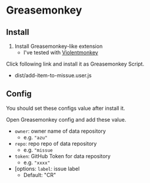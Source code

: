 # Greasemonkey

## Install

1. Install Greasemonkey-like extension
    - I've tested with [Violentmonkey](https://violentmonkey.github.io/)

Click following link and install it as Greasemonkey Script.

- dist/add-item-to-missue.user.js

## Config

You should set these configs value after install it.

Open Greasemonkey config and add these value.

- `owner`: owner name of data repository
    - e.g. `"azu"`
- `repo`: repo repo of data repository
    - e.g. `"missue`
- `token`: GitHub Token for data repository
    - e.g. `"xxxx"`
- [options: `label`: issue label
    - Default: "CR"
